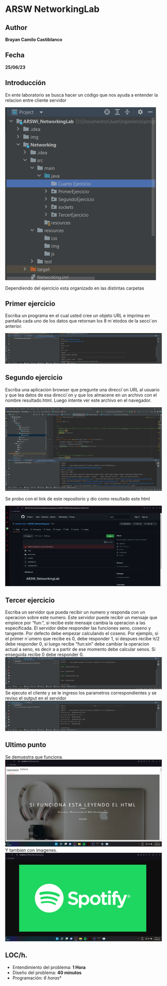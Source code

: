 # ARSW NetworkingLab
## Author
**Brayan Camilo Castiblanco**
## Fecha
**25/06/23**
## Introducción
En ente laboratorio se busca hacer un código que nos ayuda a entender la relacion entre cliente servidor

![](img/organizació.png)

Dependiendo del ejercicio esta organizado en las distintas carpetas
## Primer ejercicio

Escriba un programa en el cual usted cree un objeto URL e imprima en
pantalla cada uno de los datos que retornan los 8 m´etodos de la secci´on anterior.

![](img/primer.png)

## Segundo ejercicio
Escriba una aplicacion browser que pregunte una direcci´on URL al usuario
y que lea datos de esa direcci´on y que los almacene en un archivo con el nombre
resultado.html.
Luego intente ver este archivo en el navegador.

![](img/segundo.png)

Se probo con el link de este repositorio y dio como resultado este html

![](img/pagina.png)

## Tercer ejercicio
Escriba un servidor que pueda recibir un numero y responda con un operacion sobre este numero. Este servidor puede recibir un mensaje que empiece por
“fun:”, si recibe este mensaje cambia la operacion a las especificada. El servidor
debe responder las funciones seno, coseno y tangente. Por defecto debe empezar
calculando el coseno. Por ejemplo, si el primer n´umero que recibe es 0, debe
responder 1, si despues recibe π/2 debe responder 0, si luego recibe “fun:sin”
debe cambiar la operacion actual a seno, es decir a a partir de ese momento
debe calcular senos. Si enseguida recibe 0 debe responder 0.
![](img/client.png)
Se ejecuto el cliente y se le ingreso los parametros correspondientes y se reviso el output en el servidor
![](img/server.png)
## Ultimo punto
Se demuestra que funciona.
![](img/index.png)
Y tambien con imagenes.
![](img/spoti.png)
## LOC/h.
+ Entendimiento del problema: **1 Hora**
+ Diseño del problema: **40 minutos**
+ Programación: *6 horas**

